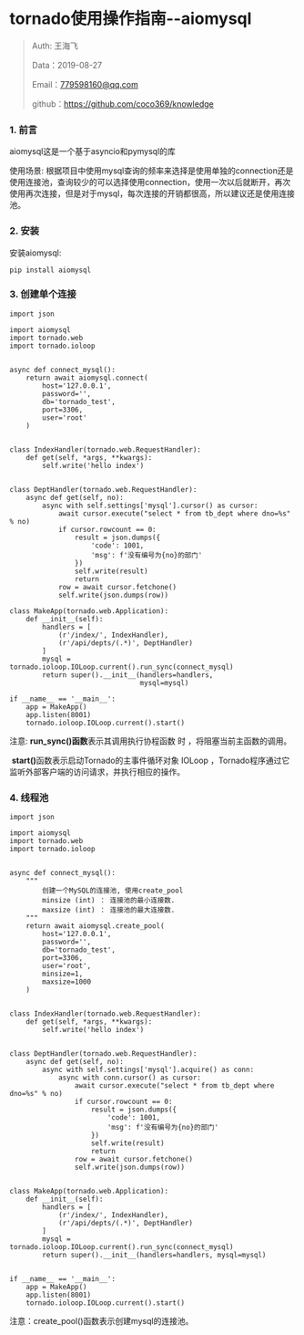 # tornado使用操作指南--aiomysql

> Auth: 王海飞
>
> Data：2019-08-27
>
> Email：779598160@qq.com
>
> github：https://github.com/coco369/knowledge

### 1. 前言

aiomysql这是一个基于asyncio和pymysql的库

使用场景: 根据项目中使用mysql查询的频率来选择是使用单独的connection还是使用连接池，查询较少的可以选择使用connection，使用一次以后就断开，再次使用再次连接，但是对于mysql，每次连接的开销都很高，所以建议还是使用连接池。

### 2. 安装

安装aiomysql:

```
pip install aiomysql
```

### 3. 创建单个连接


```
import json

import aiomysql
import tornado.web
import tornado.ioloop


async def connect_mysql():
    return await aiomysql.connect(
        host='127.0.0.1',
        password='',
        db='tornado_test',
        port=3306,
        user='root'
    )


class IndexHandler(tornado.web.RequestHandler):
    def get(self, *args, **kwargs):
        self.write('hello index')


class DeptHandler(tornado.web.RequestHandler):
    async def get(self, no):
        async with self.settings['mysql'].cursor() as cursor:
            await cursor.execute("select * from tb_dept where dno=%s" % no)
            if cursor.rowcount == 0:
                result = json.dumps({
                    'code': 1001,
                    'msg': f'没有编号为{no}的部门'
                })
                self.write(result)
                return
            row = await cursor.fetchone()
            self.write(json.dumps(row))

class MakeApp(tornado.web.Application):
    def __init__(self):
        handlers = [
            (r'/index/', IndexHandler),
            (r'/api/depts/(.*)', DeptHandler)
        ]
        mysql = tornado.ioloop.IOLoop.current().run_sync(connect_mysql)
        return super().__init__(handlers=handlers,
                                mysql=mysql)

if __name__ == '__main__':
    app = MakeApp()
    app.listen(8001)
    tornado.ioloop.IOLoop.current().start()
```

注意: <b>run_sync()函数</b>表示其调用执行协程函数 时 ，将阻塞当前主函数的调用。

​		 <b>start()</b>函数表示启动Tornado的主事件循环对象 IOLoop ，Tornado程序通过它监听外部客户端的访问请求，并执行相应的操作。

### 4. 线程池
```
import json

import aiomysql
import tornado.web
import tornado.ioloop


async def connect_mysql():
    """
        创建一个MySQL的连接池, 使用create_pool
        minsize (int) ： 连接池的最小连接数.
        maxsize (int) ： 连接池的最大连接数.
    """
    return await aiomysql.create_pool(
        host='127.0.0.1',
        password='',
        db='tornado_test',
        port=3306,
        user='root',
        minsize=1,
        maxsize=1000
    )


class IndexHandler(tornado.web.RequestHandler):
    def get(self, *args, **kwargs):
        self.write('hello index')


class DeptHandler(tornado.web.RequestHandler):
    async def get(self, no):
        async with self.settings['mysql'].acquire() as conn:
            async with conn.cursor() as cursor:
                await cursor.execute("select * from tb_dept where dno=%s" % no)
                if cursor.rowcount == 0:
                    result = json.dumps({
                        'code': 1001,
                        'msg': f'没有编号为{no}的部门'
                    })
                    self.write(result)
                    return
                row = await cursor.fetchone()
                self.write(json.dumps(row))


class MakeApp(tornado.web.Application):
    def __init__(self):
        handlers = [
            (r'/index/', IndexHandler),
            (r'/api/depts/(.*)', DeptHandler)
        ]
        mysql = tornado.ioloop.IOLoop.current().run_sync(connect_mysql)
        return super().__init__(handlers=handlers, mysql=mysql)


if __name__ == '__main__':
    app = MakeApp()
    app.listen(8001)
    tornado.ioloop.IOLoop.current().start()
```

注意：create_pool()函数表示创建mysql的连接池。